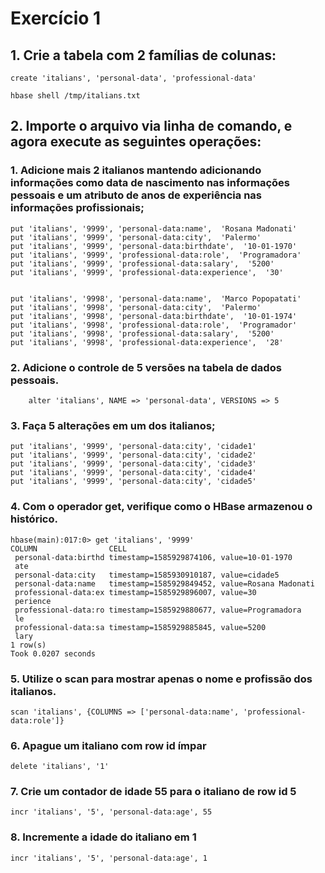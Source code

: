# Exercício 1

## 1. Crie a tabela com 2 famílias de colunas:
```
create 'italians', 'personal-data', 'professional-data'
```

```
hbase shell /tmp/italians.txt
```

## 2. Importe o arquivo via linha de comando, e agora execute as seguintes operações:

### 1. Adicione mais 2 italianos mantendo adicionando informações como data de nascimento nas informações pessoais e um atributo de anos de experiência nas informações profissionais;

```
put 'italians', '9999', 'personal-data:name',  'Rosana Madonati'
put 'italians', '9999', 'personal-data:city',  'Palermo'
put 'italians', '9999', 'personal-data:birthdate',  '10-01-1970'
put 'italians', '9999', 'professional-data:role',  'Programadora'
put 'italians', '9999', 'professional-data:salary',  '5200'
put 'italians', '9999', 'professional-data:experience',  '30'


put 'italians', '9998', 'personal-data:name',  'Marco Popopatati'
put 'italians', '9998', 'personal-data:city',  'Palermo'
put 'italians', '9998', 'personal-data:birthdate',  '10-01-1974'
put 'italians', '9998', 'professional-data:role',  'Programador'
put 'italians', '9998', 'professional-data:salary',  '5200'
put 'italians', '9998', 'professional-data:experience',  '28'
```


### 2. Adicione o controle de 5 versões na tabela de dados pessoais.

```
    alter 'italians', NAME => 'personal-data', VERSIONS => 5
```


### 3. Faça 5 alterações em um dos italianos;

```
put 'italians', '9999', 'personal-data:city', 'cidade1'                                                             
put 'italians', '9999', 'personal-data:city', 'cidade2'      
put 'italians', '9999', 'personal-data:city', 'cidade3'      
put 'italians', '9999', 'personal-data:city', 'cidade4'                                                             
put 'italians', '9999', 'personal-data:city', 'cidade5'

```

### 4. Com o operador get, verifique como o HBase armazenou o histórico.

```
hbase(main):017:0> get 'italians', '9999'
COLUMN                CELL                                                      
 personal-data:birthd timestamp=1585929874106, value=10-01-1970                 
 ate                                                                            
 personal-data:city   timestamp=1585930910187, value=cidade5                    
 personal-data:name   timestamp=1585929849452, value=Rosana Madonati            
 professional-data:ex timestamp=1585929896007, value=30                         
 perience                                                                       
 professional-data:ro timestamp=1585929880677, value=Programadora               
 le                                                                             
 professional-data:sa timestamp=1585929885845, value=5200                       
 lary                                                                           
1 row(s)
Took 0.0207 seconds 
```

### 5. Utilize o scan para mostrar apenas o nome e profissão dos italianos.

```
scan 'italians', {COLUMNS => ['personal-data:name', 'professional-data:role']}
```

### 6. Apague um italiano com row id ímpar
```
delete 'italians', '1'
```

### 7. Crie um contador de idade 55 para o italiano de row id 5

```
incr 'italians', '5', 'personal-data:age', 55
```

### 8. Incremente a idade do italiano em 1
```
incr 'italians', '5', 'personal-data:age', 1
```